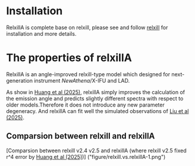 
#  Installation

RelxillA is complete base on relxill, please see and follow [relxill](http://www.sternwarte.uni-erlangen.de/~dauser/research/relxill/) for installation and more details.

# The properties of relxillA

RelxillA is an angle-improved relxill-type model which designed for next-generation instrument *NewAthena*/X-IFU and LAD. 

As show in [Huang et al (2025)](https://arxiv.org/abs/2506.00946), relxillA simply improves the calculation of the emission angle and predicts slightly different spectra with respect to older models.Therefore it does not introduce any new parameter degeneracy. And relxillA can fit well the simulated observations of [Liu et al (2025)](https://academic.oup.com/mnras/article/536/3/2594/7922853).

## Comparsion between relxill and relxillA

[Comparsion between relxill v2.4 v2.5 and relxillA (where relxill v2.5 fixed r^4 error by [Huang et al (2025)](https://arxiv.org/abs/2506.00946))] ("figure/relxill.vs.relxillA-1.png")

